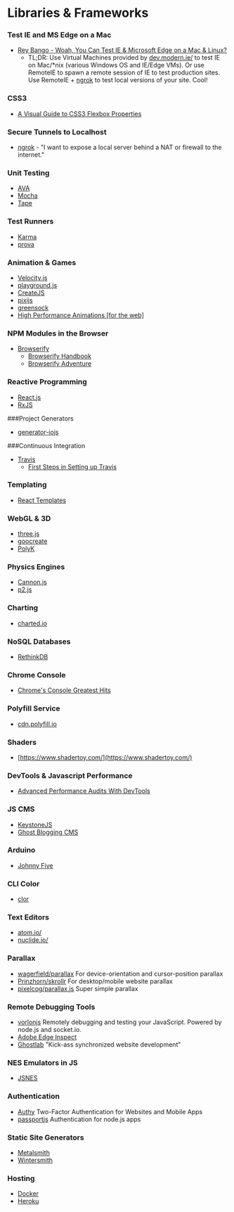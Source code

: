 # Libraries & Frameworks

### Test IE and MS Edge on a Mac

- [Rey Bango - Woah, You Can Test IE & Microsoft Edge on a Mac & Linux?](https://www.youtube.com/watch?v=_IH9glaWMt0)
  - TL;DR: Use Virtual Machines provided by [dev.modern.ie/](http://dev.modern.ie/) to test IE on Mac/*nix (various Windows OS and IE/Edge VMs). Or use RemoteIE to spawn a remote session of IE to test production sites. Use RemoteIE + [ngrok](https://ngrok.com/) to test local versions of your site. Cool!

### CSS3 

- [A Visual Guide to CSS3 Flexbox Properties](https://scotch.io/tutorials/a-visual-guide-to-css3-flexbox-properties)

### Secure Tunnels to Localhost

- [ngrok](https://ngrok.com/) - "I want to expose a local server behind a NAT or firewall to the internet."

### Unit Testing

* [AVA](https://github.com/sindresorhus/ava)
* [Mocha](http://mochajs.org/)
* [Tape](https://github.com/substack/tape)

### Test Runners

* [Karma](http://karma-runner.github.io/0.12/index.html)
* [prova](https://github.com/azer/prova)

### Animation & Games

* [Velocity.js](http://julian.com/research/velocity/)
* [playground.js](http://playgroundjs.com/)
* [CreateJS](http://www.createjs.com/)
* [pixijs](http://www.pixijs.com/)
* [greensock](https://greensock.com/)
* [High Performance Animations [for the web]](http://www.html5rocks.com/en/tutorials/speed/high-performance-animations/)

### NPM Modules in the Browser

* [Browserify](https://github.com/substack/node-browserify)
    * [Browserify Handbook](https://github.com/substack/browserify-handbook)
    * [Browserify Adventure](https://github.com/substack/browserify-adventure)

### Reactive Programming

* [React.js](http://facebook.github.io/react/)
* [RxJS](https://github.com/Reactive-Extensions/RxJS)

###Project Generators

* [generator-iojs](https://github.com/joeybaker/generator-iojs)

###Continuous Integration

* [Travis](https://travis-ci.org/)
    * [First Steps in Setting up Travis](http://orizens.com/wp/topics/first-steps-in-setting-up-travis-ci-to-your-javascript-project/)

### Templating

* [React Templates](http://wix.github.io/react-templates/)

### WebGL & 3D

- [three.js](http://threejs.org/)
- [goocreate](http://www.goocreate.com/)
- [PolyK](http://polyk.ivank.net/)

### Physics Engines

- [Cannon.js](http://schteppe.github.io/cannon.js/)
- [p2.js](https://schteppe.github.io/p2.js/)

### Charting

- [charted.io](http://www.charted.co/)

### NoSQL Databases

- [RethinkDB](http://www.rethinkdb.com/)

### Chrome Console

- [Chrome's Console Greatest Hits](http://www.mitchrobb.com/chromes-console-api-greatest-hits/)


### Polyfill Service

- [cdn.polyfill.io](https://cdn.polyfill.io/v1/docs/)

### Shaders

- [https://www.shadertoy.com/](https://www.shadertoy.com/)

### DevTools & Javascript Performance

- [Advanced Performance Audits With DevTools](http://www.paulirish.com/2015/advanced-performance-audits-with-devtools/)

### JS CMS

- [KeystoneJS](http://keystonejs.com/)
- [Ghost Blogging CMS](https://ghost.org/)

### Arduino

- [Johnny Five](http://johnny-five.io/)

### CLI Color

- [clor](https://github.com/bucaran/clor)

### Text Editors

- [atom.io/](https://atom.io/)
- [nuclide.io/](http://nuclide.io/)

### Parallax

- [wagerfield/parallax](http://matthew.wagerfield.com/parallax/) For device-orientation and cursor-position parallax
- [Prinzhorn/skrollr](https://github.com/Prinzhorn/skrollr) For desktop/mobile website parallax
- [pixelcog/parallax.js](https://github.com/pixelcog/parallax.js/) Super simple parallax

### Remote Debugging Tools

- [vorlonjs](http://vorlonjs.com/) Remotely debugging and testing your JavaScript. Powered by node.js and socket.io.
- [Adobe Edge Inspect](https://creative.adobe.com/products/inspect)
- [Ghostlab](http://vanamco.com/ghostlab/) "Kick-ass synchronized website development"


### NES Emulators in JS

- [JSNES](https://fir.sh/projects/jsnes/)


### Authentication

- [Authy](https://www.authy.com/users) Two-Factor Authentication for Websites and Mobile Apps
- [passportjs](http://passportjs.org/) Authentication for node.js apps

### Static Site Generators

- [Metalsmith](https://github.com/segmentio/metalsmith)
- [Wintersmith](https://github.com/jnordberg/wintersmith) 

### Hosting

- [Docker](https://www.docker.com/)
- [Heroku](https://www.heroku.com/)
